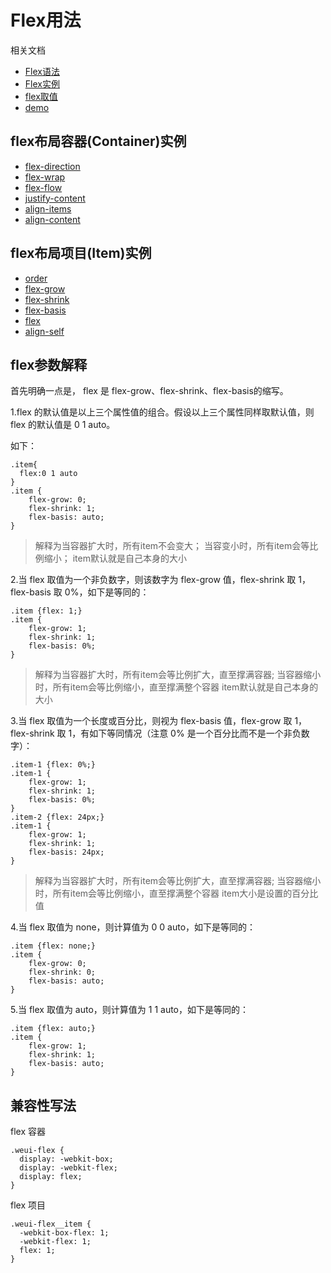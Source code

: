 # Flex用法

相关文档

- [Flex语法](http://www.ruanyifeng.com/blog/2015/07/flex-grammar.html)
- [Flex实例](http://www.ruanyifeng.com/blog/2015/07/flex-examples.html)
- [flex取值](https://segmentfault.com/q/1010000004080910/a-1020000004121373)
- [demo](https://github.com/JailBreakC/flex-box-demo)

## flex布局容器(Container)实例

- [flex-direction](./test/_1_flex-direction.html)
- [flex-wrap](./test/_2_flex-wrap.html)
- [flex-flow](./test/_3_flex-flow.html)
- [justify-content](./test/_4_justify-content.html)
- [align-items](./test/_5_align-items.html)
- [align-content](./test/_6_align-content.html)


## flex布局项目(Item)实例

- [order](./test/item/_1_order.html)
- [flex-grow](./test/item/_2_flex-grow.html)
- [flex-shrink](./test/item/_3_flex-shrink.html)
- [flex-basis](./test/item/_4_flex-basis.html)
- [flex](./test/item/_5_flex.html)
- [align-self](./test/item/_6_align_self.html)

## flex参数解释

首先明确一点是， flex 是 flex-grow、flex-shrink、flex-basis的缩写。

1.flex 的默认值是以上三个属性值的组合。假设以上三个属性同样取默认值，则 flex 的默认值是 0 1 auto。

如下：

```
.item{
  flex:0 1 auto
}
.item {
    flex-grow: 0;
    flex-shrink: 1;
    flex-basis: auto;
}
```

> 解释为当容器扩大时，所有item不会变大；
> 当容变小时，所有item会等比例缩小；
> item默认就是自己本身的大小

2.当 flex 取值为一个非负数字，则该数字为 flex-grow 值，flex-shrink 取 1，flex-basis 取 0%，如下是等同的：

```
.item {flex: 1;}
.item {
    flex-grow: 1;
    flex-shrink: 1;
    flex-basis: 0%;
}
```

>  解释为当容器扩大时，所有item会等比例扩大，直至撑满容器;
> 当容器缩小时，所有item会等比例缩小，直至撑满整个容器
> item默认就是自己本身的大小

3.当 flex 取值为一个长度或百分比，则视为 flex-basis 值，flex-grow 取 1，flex-shrink 取 1，有如下等同情况（注意 0% 是一个百分比而不是一个非负数字）：

```
.item-1 {flex: 0%;}
.item-1 {
    flex-grow: 1;
    flex-shrink: 1;
    flex-basis: 0%;
}
.item-2 {flex: 24px;}
.item-1 {
    flex-grow: 1;
    flex-shrink: 1;
    flex-basis: 24px;
}
```

>  解释为当容器扩大时，所有item会等比例扩大，直至撑满容器;
> 当容器缩小时，所有item会等比例缩小，直至撑满整个容器
> item大小是设置的百分比值

4.当 flex 取值为 none，则计算值为 0 0 auto，如下是等同的：

```
.item {flex: none;}
.item {
    flex-grow: 0;
    flex-shrink: 0;
    flex-basis: auto;
}
```

5.当 flex 取值为 auto，则计算值为 1 1 auto，如下是等同的：

```
.item {flex: auto;}
.item {
    flex-grow: 1;
    flex-shrink: 1;
    flex-basis: auto;
}
```

## 兼容性写法

flex 容器

```
.weui-flex {
  display: -webkit-box;
  display: -webkit-flex;
  display: flex;
}
```

flex 项目

```
.weui-flex__item {
  -webkit-box-flex: 1;
  -webkit-flex: 1;
  flex: 1;
}
```
